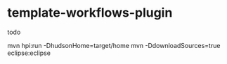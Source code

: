 template-workflows-plugin
=========================

todo

mvn hpi:run -DhudsonHome=target/home
mvn -DdownloadSources=true eclipse:eclipse


